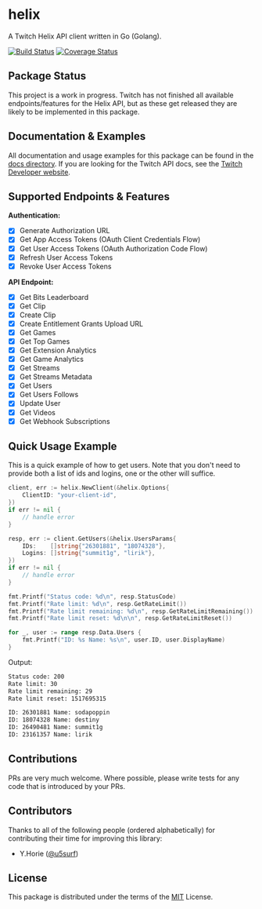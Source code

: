 # helix

A Twitch Helix API client written in Go (Golang).

[![Build Status](https://travis-ci.org/nicklaw5/helix.svg?branch=master)](https://travis-ci.org/nicklaw5/helix)
[![Coverage Status](https://coveralls.io/repos/github/nicklaw5/helix/badge.svg)](https://coveralls.io/github/nicklaw5/helix)

## Package Status

This project is a work in progress. Twitch has not finished all available endpoints/features for the Helix API, but as these get released they are likely to be implemented in this package.

## Documentation & Examples

All documentation and usage examples for this package can be found in the [docs directory](docs). If you are looking for the Twitch API docs, see the [Twitch Developer website](https://dev.twitch.tv/docs/api).

## Supported Endpoints & Features

**Authentication:**

- [x] Generate Authorization URL
- [x] Get App Access Tokens (OAuth Client Credentials Flow)
- [x] Get User Access Tokens (OAuth Authorization Code Flow)
- [x] Refresh User Access Tokens
- [x] Revoke User Access Tokens

**API Endpoint:**

- [x] Get Bits Leaderboard
- [x] Get Clip
- [x] Create Clip
- [x] Create Entitlement Grants Upload URL
- [x] Get Games
- [x] Get Top Games
- [x] Get Extension Analytics
- [x] Get Game Analytics
- [x] Get Streams
- [x] Get Streams Metadata
- [x] Get Users
- [x] Get Users Follows
- [x] Update User
- [x] Get Videos
- [x] Get Webhook Subscriptions

## Quick Usage Example

This is a quick example of how to get users. Note that you don't need to provide both a list of ids and logins, one or the other will suffice.

```go
client, err := helix.NewClient(&helix.Options{
    ClientID: "your-client-id",
})
if err != nil {
    // handle error
}

resp, err := client.GetUsers(&helix.UsersParams{
    IDs:    []string{"26301881", "18074328"},
    Logins: []string{"summit1g", "lirik"},
})
if err != nil {
    // handle error
}

fmt.Printf("Status code: %d\n", resp.StatusCode)
fmt.Printf("Rate limit: %d\n", resp.GetRateLimit())
fmt.Printf("Rate limit remaining: %d\n", resp.GetRateLimitRemaining())
fmt.Printf("Rate limit reset: %d\n\n", resp.GetRateLimitReset())

for _, user := range resp.Data.Users {
    fmt.Printf("ID: %s Name: %s\n", user.ID, user.DisplayName)
}
```

Output:

```txt
Status code: 200
Rate limit: 30
Rate limit remaining: 29
Rate limit reset: 1517695315

ID: 26301881 Name: sodapoppin
ID: 18074328 Name: destiny
ID: 26490481 Name: summit1g
ID: 23161357 Name: lirik
```

## Contributions

PRs are very much welcome. Where possible, please write tests for any code that is introduced by your PRs.

## Contributors

Thanks to all of the following people (ordered alphabetically) for contributing their time for improving this library:

- Y.Horie ([@u5surf](https://github.com/u5surf))

## License

This package is distributed under the terms of the [MIT](License) License.
